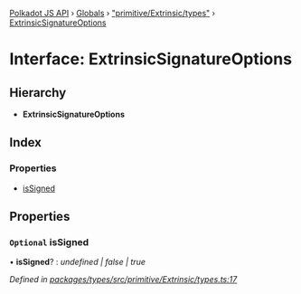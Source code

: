 [Polkadot JS API](../README.md) › [Globals](../globals.md) › ["primitive/Extrinsic/types"](../modules/_primitive_extrinsic_types_.md) › [ExtrinsicSignatureOptions](_primitive_extrinsic_types_.extrinsicsignatureoptions.md)

# Interface: ExtrinsicSignatureOptions

## Hierarchy

* **ExtrinsicSignatureOptions**

## Index

### Properties

* [isSigned](_primitive_extrinsic_types_.extrinsicsignatureoptions.md#optional-issigned)

## Properties

### `Optional` isSigned

• **isSigned**? : *undefined | false | true*

*Defined in [packages/types/src/primitive/Extrinsic/types.ts:17](https://github.com/polkadot-js/api/blob/1ff029dc11/packages/types/src/primitive/Extrinsic/types.ts#L17)*
